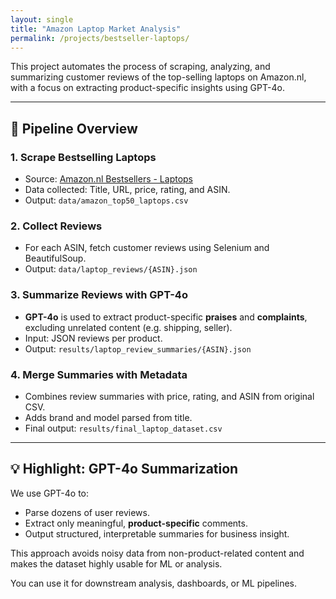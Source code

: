 ```yaml
---
layout: single
title: "Amazon Laptop Market Analysis"
permalink: /projects/bestseller-laptops/
---
```


This project automates the process of scraping, analyzing, and summarizing customer reviews of the top-selling laptops on Amazon.nl, with a focus on extracting product-specific insights using GPT-4o.

---

## 🚀 Pipeline Overview

### 1. Scrape Bestselling Laptops
- Source: [Amazon.nl Bestsellers - Laptops](https://www.amazon.nl/gp/bestsellers/electronics/16366027031)
- Data collected: Title, URL, price, rating, and ASIN.
- Output: `data/amazon_top50_laptops.csv`

### 2. Collect Reviews
- For each ASIN, fetch customer reviews using Selenium and BeautifulSoup.
- Output: `data/laptop_reviews/{ASIN}.json`

### 3. Summarize Reviews with GPT-4o
- **GPT-4o** is used to extract product-specific **praises** and **complaints**, excluding unrelated content (e.g. shipping, seller).
- Input: JSON reviews per product.
- Output: `results/laptop_review_summaries/{ASIN}.json`

### 4. Merge Summaries with Metadata
- Combines review summaries with price, rating, and ASIN from original CSV.
- Adds brand and model parsed from title.
- Final output: `results/final_laptop_dataset.csv`

---

## 💡 Highlight: GPT-4o Summarization

We use GPT-4o to:
- Parse dozens of user reviews.
- Extract only meaningful, **product-specific** comments.
- Output structured, interpretable summaries for business insight.

This approach avoids noisy data from non-product-related content and makes the dataset highly usable for ML or analysis.

You can use it for downstream analysis, dashboards, or ML pipelines.

